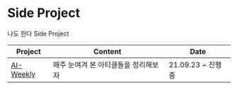 # Side Project
나도 한다 Side Project  

| Project | Content | Date
| --- | --- | --- |
| [AI-Weekly](./AI-Weekly/README.md) | 매주 눈여겨 본 아티클들을 정리해보자 |21.09.23 ~ 진행중|
